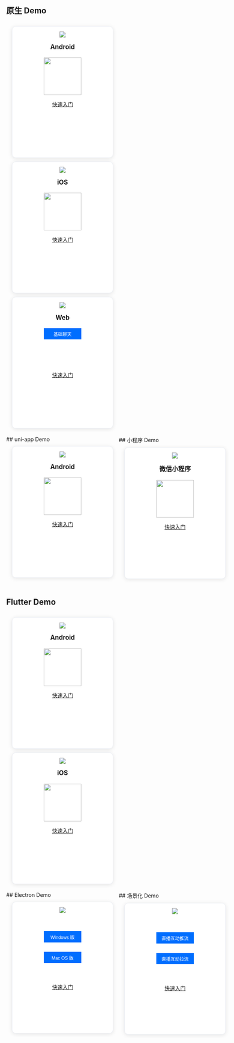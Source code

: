 <style>
    .card-container {
        width: 300px;
        display: block;
        float: left;
        padding-left: 15px;
        padding-right: 15px;
        box-sizing: border-box;
    }

    .card {
        border-radius: 10px;
		height:325px;
        padding-top: 13px;
        padding-left: 10px;
        padding-right: 10px;
        padding-bottom: 10px;
        margin-top: 10px;
        border: 1px solid #ebeef5;
        background-color: #fff;
        overflow: hidden;
        box-shadow: 0 2px 12px 0 rgb(0 0 0 / 10%);
        text-align: center;
    }

    .markdown-text-box img {
        box-shadow: none;
    }

    .titlename {
        color:#191919;
        position: relative;
        top: -2px;
        font-weight: bolder;
        font-size: larger;
    }
        
        @media (max-width: 768px){
                .card-container,
                .scene-card-container{
                        width: 100%;
                }
                .scene-card > div{
                        width: 100%!important;
                        margin-left: 0!important;
                }
                img {
        box-shadow: none;
    }
        }
</style>
## 原生 Demo
<div style="position: relative; box-sizing: border-box;  padding-bottom: 10px; margin-bottom: 10px; overflow:hidden">
        <div class="card-container">
            <div class="card">
                            <img src="https://main.qcloudimg.com/raw/b0211b0870806899009a17a4216ea65c.svg" data-nonescope="true">
                                <p class="titlename">Android</p>
                <div style="width: 100px; margin: auto;">
                <p style="color:#586376;"><img style="width:100px; max-width: inherit;" src="https://main.qcloudimg.com/raw/e225271f575b3ddb660d1fc9ec7947e9.png" /></p>
                    <a href="https://cloud.tencent.com/document/product/269/36838">快速入门</a>
                </div>
                </div>
</div>
<div class="card-container">
            <div class="card">
                            <img src="https://main.qcloudimg.com/raw/613f2e15bed7c8297110676b52784b71.svg" data-nonescope="true">
                                <p class="titlename">iOS</p>
                <div style="width: 100px; margin: auto;">
                <p style="color:#586376;"><img style="width:100px; max-width: inherit;" src="https://main.qcloudimg.com/raw/e225271f575b3ddb660d1fc9ec7947e9.png" /></p>
                                <a href="https://cloud.tencent.com/document/product/269/68228">快速入门</a>
                </div>
                            </div>
</div>
<div class="card-container">
            <div class="card">
                <div>
                            <img src="https://main.qcloudimg.com/raw/98394fa5d669de7fb7a187565d138cdb.svg" data-nonescope="true">
                             <p class="titlename">Web</p>
                <div style="width: 100px; margin: auto;">
                                <p style="height: 100px;"><input type="button" value="基础聊天" style="height: 30px;width: 100px;background-color: #006eff;
    color: #fff;border: 1px solid #006eff;line-height: 30px;text-align: center;display: inline-block;cursor: pointer;outline: 0 none;
    box-sizing: border-box;text-decoration: none;font-size: 12px;vertical-align: middle;white-space: nowrap;"  onclick="window.open('https://web.sdk.qcloud.com/im/demo/latest/index.html')" /></p>
                 <a href="https://cloud.tencent.com/document/product/269/68433">快速入门</a>
                </div>
            </div>
                </div>
        </div>
</div>

<div style="display: flex;">
<div >
## uni-app Demo
<div style="position: relative; box-sizing: border-box;  padding-bottom: 10px; margin-bottom: 10px; overflow:hidden;">
        <div class="card-container">
            <div class="card">
                            <img src="https://main.qcloudimg.com/raw/b0211b0870806899009a17a4216ea65c.svg" data-nonescope="true">
                                <p class="titlename">Android</p>
                <p style="color:#586376;"><img style="width:100px; max-width: inherit;" src="https://qcloudimg.tencent-cloud.cn/raw/968ed9efc4a0a17de372afaab4a796ee.png" /></p>
                                <a href="https://cloud.tencent.com/document/product/269/64506">快速入门</a>
            </div>
        </div>
</div>
</div>

<div>
## 小程序 Demo
<div style="position: relative; box-sizing: border-box;  padding-bottom: 10px; margin-bottom: 10px; overflow:hidden">
        <div class="card-container">
            <div class="card">
                            <img src="https://qcloudimg.tencent-cloud.cn/raw/af07e321883032c9796848d189a80f5e.png" data-nonescope="true">
                                <p class="titlename">微信小程序</p>
                <p style="color:#586376;"><img style="width:100px; max-width: inherit;" src="https://main.qcloudimg.com/raw/d705f9bd3ec330c34329e1763c8added.png" /></p>
                                <a href="https://cloud.tencent.com/document/product/269/68376">快速入门</a>
            </div>
        </div>
</div>
</div>
</div>

## Flutter Demo
<div style="position: relative; box-sizing: border-box;  padding-bottom: 10px; margin-bottom: 10px; overflow:hidden">
        <div class="card-container">
            <div class="card">
                            <img src="https://main.qcloudimg.com/raw/b0211b0870806899009a17a4216ea65c.svg" data-nonescope="true">
                                <p class="titlename">Android</p>
                <p style="color:#586376;"><img style="width:100px; max-width: inherit;" src="https://main.qcloudimg.com/raw/4dca99a243498c180a1bb274b229919a.png" /></p>
                                <a href="https://cloud.tencent.com/document/product/269/68823">快速入门</a>
            </div>
</div>

<div class="card-container">
            <div class="card">
                            <img src="https://main.qcloudimg.com/raw/613f2e15bed7c8297110676b52784b71.svg" data-nonescope="true">
                                <p class="titlename">iOS</p>
                <p style="color:#586376;"><img style="width:100px; max-width: inherit;" src="https://main.qcloudimg.com/raw/4dca99a243498c180a1bb274b229919a.png" /></p>
                                <a href="https://cloud.tencent.com/document/product/269/68823">快速入门</a>
            </div>
</div>
</div>
<div style="display: flex;">
<div>
## Electron Demo
<div style="position: relative; box-sizing: border-box;  padding-bottom: 10px; margin-bottom: 10px; overflow:hidden">
        <div class="card-container">
            <div class="card">
                            <img src="https://qcloudimg.tencent-cloud.cn/raw/d6fd52f011bdbb13302b2ae261e8a756.png" data-nonescope="true"><p class="titlename"></p><br>
                                <p class="titlename"><input type="button" value="Windows 版" style="height: 30px;width: 100px;min-width: 24px;background-color: #006eff;
    color: #fff;border: 1px solid #006eff;line-height: 30px;text-align: center;display: inline-block;cursor: pointer;outline: 0 none;
    box-sizing: border-box;text-decoration: none;font-size: 12px;vertical-align: middle;white-space: nowrap;"  onclick="window.open('https://comm.qq.com/im_demo_download/index.html#/pc-windows')" /><br><br><input type="button" value="Mac OS 版" style="height: 30px;width: 100px;margin-top: 5px;min-width: 24px;background-color: #006eff;color: #fff;border: 1px solid #006eff;line-height: 30px;text-align: center;display: inline-block;cursor: pointer;outline: 0 none;box-sizing: border-box;text-decoration: none;font-size: 12px;vertical-align: middle;white-space: nowrap;" onclick="window.open('https://comm.qq.com/im_demo_download/index.html#/pc')" /></p>
                <p style="color:#586376;"></p><br><br>
                                <a href="https://cloud.tencent.com/document/product/269/63007">快速入门</a>
            </div>
        </div>
</div>
</div>


<div>
## 场景化 Demo
<div style="position: relative; box-sizing: border-box;  padding-bottom: 10px; margin-bottom: 10px; overflow:hidden">
        <div class="card-container">
            <div class="card">
                            <img src="https://main.qcloudimg.com/raw/98394fa5d669de7fb7a187565d138cdb.svg" data-nonescope="true"><p class="titlename"></p><br>
                                <p class="titlename"><input type="button" value="直播互动推流" style="height: 30px;width: 100px;min-width: 24px;background-color: #006eff;color: #fff;border: 1px solid #006eff;line-height: 30px;text-align: center;display: inline-block;cursor: pointer;outline: 0 none;
    box-sizing: border-box;text-decoration: none;font-size: 12px;vertical-align: middle;white-space: nowrap;"  onclick="window.open('https://web.sdk.qcloud.com/component/tuiliveroom/tuipusher/pusher.html')" /><br><br><input type="button" value="直播互动拉流" style="height: 30px;width: 100px;margin-top: 5px;min-width: 24px;background-color: #006eff;color: #fff;border: 1px solid #006eff;line-height: 30px;text-align: center;display: inline-block;cursor: pointer;outline: 0 none;box-sizing: border-box;text-decoration: none;font-size: 12px;vertical-align: middle;white-space: nowrap;" onclick="window.open('https://web.sdk.qcloud.com/component/tuiliveroom/tuiplayer/player.html')" /></p>
                <p style="color:#586376;"></p><br><br>
                                <a href="https://cloud.tencent.com/document/product/269/65782">快速入门</a>
            </div>
        </div>
</div>
</div>
</div>

